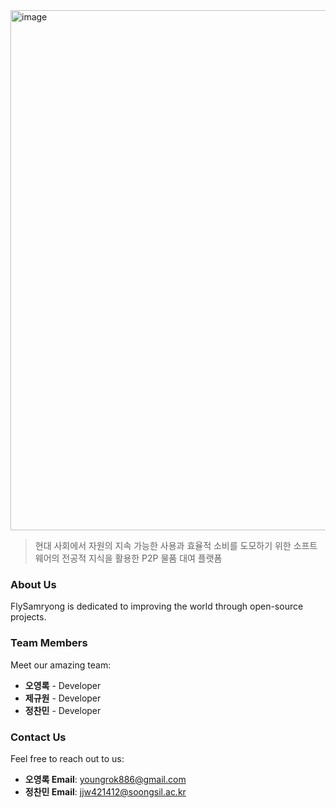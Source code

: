 
<img width="832" alt="image" src="https://github.com/user-attachments/assets/09eea730-c57b-46e2-bb63-593d641e6659">

> 현대 사회에서 자원의 지속 가능한 사용과 효율적 소비를 도모하기 위한 소프트웨어의 전공적 지식을 활용한 P2P 물품 대여 플랫폼


### About Us
FlySamryong is dedicated to improving the world through open-source projects.

### Team Members
Meet our amazing team:
- **오영록** - Developer
- **제규원** - Developer
- **정찬민** - Developer

### Contact Us
Feel free to reach out to us:
- **오영록 Email**: youngrok886@gmail.com
- **정찬민 Email**: jjw421412@soongsil.ac.kr




